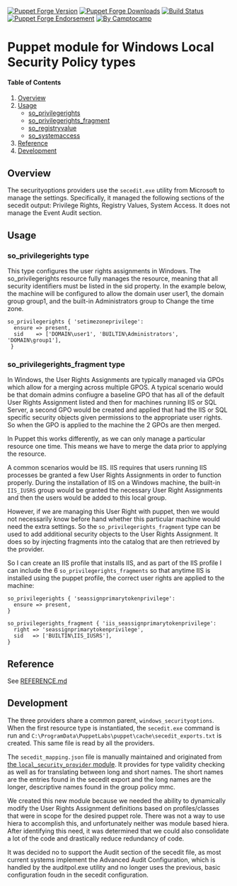 [![Puppet Forge Version](http://img.shields.io/puppetforge/v/camptocamp/windows_securityoptions.svg)](https://forge.puppetlabs.com/camptocamp/windows_securityoptions)
[![Puppet Forge Downloads](http://img.shields.io/puppetforge/dt/camptocamp/windows_securityoptions.svg)](https://forge.puppetlabs.com/camptocamp/windows_securityoptions)
[![Build Status](https://img.shields.io/travis/camptocamp/puppet-windows_securityoptions/master.svg)](https://travis-ci.org/camptocamp/puppet-windows_securityoptions)
[![Puppet Forge Endorsement](https://img.shields.io/puppetforge/e/camptocamp/windows_securityoptions.svg)](https://forge.puppetlabs.com/camptocamp/windows_securityoptions)
[![By Camptocamp](https://img.shields.io/badge/by-camptocamp-fb7047.svg)](http://www.camptocamp.com)

# Puppet module for Windows Local Security Policy types

#### Table of Contents
1. [Overview](#overview)
2. [Usage](#usage)
   * [so_privilegerights](#so_privilegerights-type)
   * [so_privilegerights_fragment](#so_privilegerights_fragment-type)
   * [so_registryvalue](#so_registryvalue-type)
   * [so_systemaccess](#so_systemaccess-type)
3. [Reference](#reference)
4. [Development](#development)


## Overview

The securityoptions providers use the `secedit.exe` utility from Microsoft
to manage the settings.
Specifically, it managed the following sections of the secedit output:
Privilege Rights, Registry Values, System Access.
It does not manage the Event Audit section.


## Usage

### so_privilegerights type

This type configures the user rights assignments in Windows. 
The so_privilegerights resource fully manages the resource,
meaning that all security identifiers must be listed in the sid property.
In the example below, the machine will be configured to allow the domain user user1,
the domain group group1, and the built-in Administrators group to Change the time zone.

```puppet
so_privilegerights { 'setimezoneprivilege':
  ensure => present,
  sid    => ['DOMAIN\user1', 'BUILTIN\Administrators', 'DOMAIN\group1'],
 }
```

### so_privilegerights_fragment type

In Windows, the User Rights Assignments are typically managed via GPOs
which allow for a merging across multiple GPOS.
A typical scenario would be that domain admins confiugre a baseline GPO
that has all of the default User Rights Assignment listed and then for
machines running IIS or SQL Server, a second GPO would be created and
applied that had the IIS or SQL specific security objects given permissions
to the appropriate user rights. 
So when the GPO is applied to the machine the 2 GPOs are then merged.

In Puppet this works differently, as we can only manage a particular resource
one time.  This means we have to merge the data prior to applying the resource.

A common scenarios would be IIS.  IIS requires that users running IIS
processes be granted a few User Rights Assignments in order to function properly.
During the installation of IIS on a Windows machine, the built-in `IIS_IUSRS`
group would be granted the necessary User Right Assignments and then
the users would be added to this local group.

However, if we are managing this User Right with puppet, then we would not
necessarily know before hand whether this particular machine would need
the extra settings.
So the `so_privilegerights_fragment` type can be used to add additional
security objects to the User Rights Assignment.
It does so by injecting fragments into the catalog that are then retrieved
by the provider.

So I can create an IIS profile that installs IIS, and as part of the IIS profile
I can include the 6 `so_privilegerights_fragments` so that anytime IIS
is installed using the puppet profile, the correct user rights are applied
to the machine:

```puppet
so_privilegerights { 'seassignprimarytokenprivilege':
  ensure => present,
}

so_privilegerights_fragment { 'iis_seassignprimarytokenprivilege':
  right => 'seassignprimarytokenprivilege',
  sid   => ['BUILTIN\IIS_IUSRS'],
}
```


## Reference

See [REFERENCE.md](REFERENCE.md)



## Development

The three providers share a common parent, `windows_securityoptions`.
When the first resource type is instantiated, the `secedit.exe` command is run
and `C:\ProgramData\PuppetLabs\puppet\cache\secedit_exports.txt` is created.
This same file is read by all the providers.

The `secedit_mapping.json` file is manually maintained and originated from
[the `local_security_provider` module](https://forge.puppet.com/ayohrling/local_security_policy).
It provides for type validity checking as well as for translating between
long and short names.
The short names are the entries found in the secedit export and the long names
are the longer, descriptive names found in the group policy mmc.

We created this new module because we needed the ability to dynamically modify the User Rights Assignment definitions based on profiles/classes that were in scope for the desired puppet role.  There was not a way to use hiera to accomplish this, and unfortunately neither was module based hiera.  After identifying this need, it was determined that we could also consolidate a lot of the code and drastically reduce redundancy of code.

It was decided no to support the Audit section of the secedit file, as most current systems implement the Advanced Audit Configuration, which is handled by the auditpol.exe utility and no longer uses the previous, basic configuration foudn in the secedit configuration.
